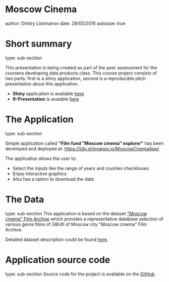 Moscow Cinema
========================================================
author: Dmitry Lishmanov
date: 29/05/2016
autosize: true

Short summary
========================================================
type: sub-section

This presentation is being created as part of the peer assessment for the coursera developing data products class. This course project consists of two parts: first is a shiny application, second is a reproducible pitch presentation about this application.

- **Shiny** application is available [here](https://lidv.shinyapps.io/MoscowCinemaApp/)
- **R-Presentation** is avaiable [here](http://rpubs.com/lidv2/data-products-presentation)

The Application
========================================================
type: sub-section

Simple application called **"Film fund \"Moscow cinema\" explorer"** has been developed and deployed at: https://lidv.shinyapps.io/MoscowCinemaApp/

The application allows the user to:
- Select the inputs like the range of years and coutries checkboxes 
- Enjoy interactive graphics
- Also has a option to download the data

The Data
========================================================
type: sub-section
This application is based on the dataset ["Moscow cinema" Film Archive](http://data.mos.ru/opendata/export/2209/json) which provides a representative database selection of various genre films of GBUK of Moscow city "Moscow cinema" Film Archive.

Detailed dataset description could be found [here](http://data.mos.ru/opendata/7719028495-film-fund-moscow-cinema/description?versionNumber=1&releaseNumber=1).


Application source code
========================================================
type: sub-section
Source code for the project is available on the [GitHub](https://github.com/lidv/data-products).

